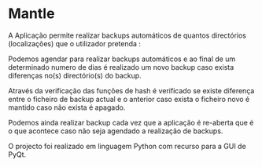 # Mantle
A Aplicação permite realizar backups automáticos de quantos directórios (localizações) que o utilizador pretenda :

Podemos agendar para realizar backups automáticos e ao final de um determinado numero de dias é realizado um novo backup caso exista diferenças no(s) directório(s) do backup.

Através da verificação das funções de hash é verificado se existe diferença entre o ficheiro de backup actual e o anterior caso exista o ficheiro novo é mantido caso não exista é apagado. 

Podemos ainda realizar backup cada vez que a aplicação é  re-aberta  que é o que acontece caso não seja agendado a realização de backups. 

O projecto foi realizado  em linguagem Python com recurso para a GUI de  PyQt.
